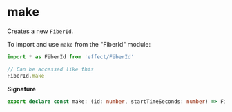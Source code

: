# make

Creates a new `FiberId`.

To import and use `make` from the "FiberId" module:

```ts
import * as FiberId from 'effect/FiberId'

// Can be accessed like this
FiberId.make
```

**Signature**

```ts
export declare const make: (id: number, startTimeSeconds: number) => FiberId
```
